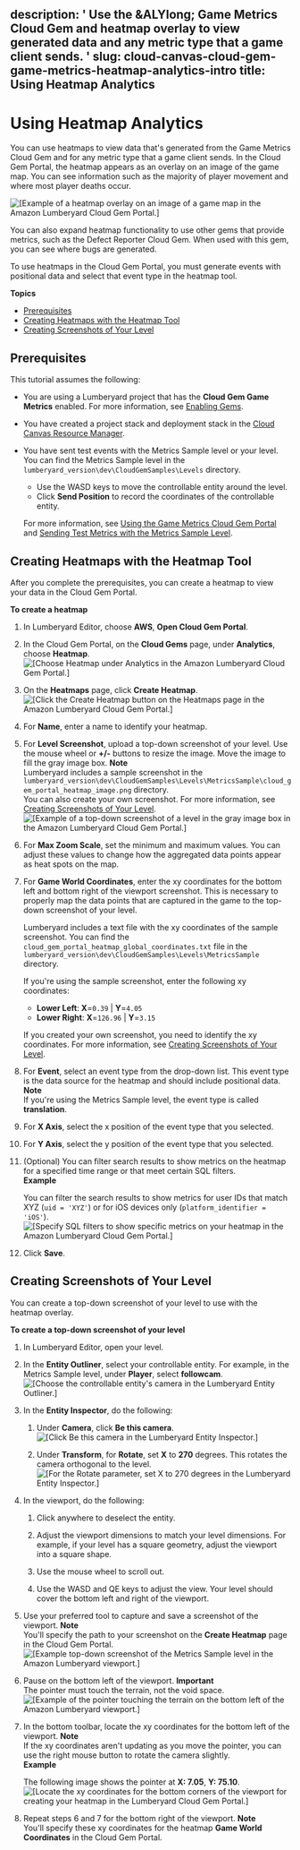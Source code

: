 description: ' Use the &ALYlong; Game Metrics Cloud Gem and heatmap overlay to view
  generated data and any metric type that a game client sends. '
slug: cloud-canvas-cloud-gem-game-metrics-heatmap-analytics-intro
title: Using Heatmap Analytics
---
# Using Heatmap Analytics<a name="cloud-canvas-cloud-gem-game-metrics-heatmap-analytics-intro"></a>

You can use heatmaps to view data that's generated from the Game Metrics Cloud Gem and for any metric type that a game client sends\. In the Cloud Gem Portal, the heatmap appears as an overlay on an image of the game map\. You can see information such as the majority of player movement and where most player deaths occur\.

![\[Example of a heatmap overlay on an image of a game map in the Amazon Lumberyard Cloud Gem Portal.\]](/images/userguide/cloud_canvas/heatmap-analytics-cloud-gem-overview.png)

You can also expand heatmap functionality to use other gems that provide metrics, such as the Defect Reporter Cloud Gem\. When used with this gem, you can see where bugs are generated\.

To use heatmaps in the Cloud Gem Portal, you must generate events with positional data and select that event type in the heatmap tool\.

**Topics**
+ [Prerequisites](#cloud-gem-game-metrics-heatmap-analytics-prerequisites)
+ [Creating Heatmaps with the Heatmap Tool](#cloud-gem-game-metrics-creating-heatmaps-with-heatmap-tool)
+ [Creating Screenshots of Your Level](#cloud-gem-game-metrics-heatmaps-creating-screenshots-of-game-level)

## Prerequisites<a name="cloud-gem-game-metrics-heatmap-analytics-prerequisites"></a>

This tutorial assumes the following:
+ You are using a Lumberyard project that has the **Cloud Gem Game Metrics** enabled\. For more information, see [Enabling Gems](gems-system-using-project-configurator.md)\.
+ You have created a project stack and deployment stack in the [Cloud Canvas Resource Manager](cloud-canvas-ui-rm-overview.md)\.
+ You have sent test events with the Metrics Sample level or your level\. You can find the Metrics Sample level in the `lumberyard_version\dev\CloudGemSamples\Levels` directory\.
  + Use the WASD keys to move the controllable entity around the level\.
  + Click **Send Position** to record the coordinates of the controllable entity\.

  For more information, see [Using the Game Metrics Cloud Gem Portal](using-the-cloud-gem-metrics-portal.md) and [Sending Test Metrics with the Metrics Sample Level](send-test-events-for-the-cloud-canvas-game-metrics-gem.md)\.

## Creating Heatmaps with the Heatmap Tool<a name="cloud-gem-game-metrics-creating-heatmaps-with-heatmap-tool"></a>

After you complete the prerequisites, you can create a heatmap to view your data in the Cloud Gem Portal\.

**To create a heatmap**

1. In Lumberyard Editor, choose **AWS**, **Open Cloud Gem Portal**\.

1. In the Cloud Gem Portal, on the **Cloud Gems** page, under **Analytics**, choose **Heatmap**\.  
![\[Choose Heatmap under Analytics in the Amazon Lumberyard Cloud Gem Portal.\]](/images/userguide/cloud_canvas/cloud-gem-portal-heatmap-option.png)

1. On the **Heatmaps** page, click **Create Heatmap**\.  
![\[Click the Create Heatmap button on the Heatmaps page in the Amazon Lumberyard Cloud Gem Portal.\]](/images/userguide/cloud_canvas/cloud-gem-portal-create-heatmap-button.png)

1. For **Name**, enter a name to identify your heatmap\.

1. For **Level Screenshot**, upload a top\-down screenshot of your level\. Use the mouse wheel or **\+/\-** buttons to resize the image\. Move the image to fill the gray image box\.
**Note**  
Lumberyard includes a sample screenshot in the `lumberyard_version\dev\CloudGemSamples\Levels\MetricsSample\cloud_gem_portal_heatmap_image.png` directory\.  
You can also create your own screenshot\. For more information, see [Creating Screenshots of Your Level](#cloud-gem-game-metrics-heatmaps-creating-screenshots-of-game-level)\.  
![\[Example of a top-down screenshot of a level in the gray image box in the Amazon Lumberyard Cloud Gem Portal.\]](/images/userguide/cloud_canvas/cloud-canvas-create-heatmap-resize-image.png)

1. For **Max Zoom Scale**, set the minimum and maximum values\. You can adjust these values to change how the aggregated data points appear as heat spots on the map\.

1. For **Game World Coordinates**, enter the xy coordinates for the bottom left and bottom right of the viewport screenshot\. This is necessary to properly map the data points that are captured in the game to the top\-down screenshot of your level\.

   Lumberyard includes a text file with the xy coordinates of the sample screenshot\. You can find the `cloud_gem_portal_heatmap_global_coordinates.txt` file in the `lumberyard_version\dev\CloudGemSamples\Levels\MetricsSample` directory\.

   If you're using the sample screenshot, enter the following xy coordinates:
   + **Lower Left**: **X**=`0.39` \| **Y**=`4.05`
   + **Lower Right**: **X**=`126.96` \| **Y**=`3.15`

   If you created your own screenshot, you need to identify the xy coordinates\. For more information, see [Creating Screenshots of Your Level](#cloud-gem-game-metrics-heatmaps-creating-screenshots-of-game-level)\.

1. For **Event**, select an event type from the drop\-down list\. This event type is the data source for the heatmap and should include positional data\.
**Note**  
If you're using the Metrics Sample level, the event type is called **translation**\.

1. For **X Axis**, select the x position of the event type that you selected\.

1. For **Y Axis**, select the y position of the event type that you selected\.

1. \(Optional\) You can filter search results to show metrics on the heatmap for a specified time range or that meet certain SQL filters\.  
**Example**  

   You can filter the search results to show metrics for user IDs that match XYZ \(`uid = 'XYZ'`\) or for iOS devices only \(`platform_identifier = 'iOS'`\)\.  
![\[Specify SQL filters to show specific metrics on your heatmap in the Amazon Lumberyard Cloud Gem Portal.\]](/images/userguide/cloud_canvas/cloud-canvas-heatmap-metrics-custom-filter.png)

1. Click **Save**\.

## Creating Screenshots of Your Level<a name="cloud-gem-game-metrics-heatmaps-creating-screenshots-of-game-level"></a>

You can create a top\-down screenshot of your level to use with the heatmap overlay\.

**To create a top\-down screenshot of your level**

1. In Lumberyard Editor, open your level\.

1. In the **Entity Outliner**, select your controllable entity\. For example, in the Metrics Sample level, under **Player**, select **followcam**\.  
![\[Choose the controllable entity's camera in the Lumberyard Entity Outliner.\]](/images/userguide/cloud_canvas/cloud-canvas-metrics-sample-level-player-followcam.png)

1. In the **Entity Inspector**, do the following:

   1. Under **Camera**, click **Be this camera**\.  
![\[Click Be this camera in the Lumberyard Entity Inspector.\]](/images/userguide/cloud_canvas/cloud-canvas-metrics-sample-level-followcam-be-this-camera.png)

   1. Under **Transform**, for **Rotate**, set **X** to **270** degrees\. This rotates the camera orthogonal to the level\.  
![\[For the Rotate parameter, set X to 270 degrees in the Lumberyard Entity Inspector.\]](/images/userguide/cloud_canvas/cloud-canvas-metrics-sample-level-followcam-rotate.png)

1. In the viewport, do the following:

   1. Click anywhere to deselect the entity\.

   1. Adjust the viewport dimensions to match your level dimensions\. For example, if your level has a square geometry, adjust the viewport into a square shape\.

   1. Use the mouse wheel to scroll out\.

   1. Use the WASD and QE keys to adjust the view\. Your level should cover the bottom left and right of the viewport\.

1. Use your preferred tool to capture and save a screenshot of the viewport\.
**Note**  
You'll specify the path to your screenshot on the **Create Heatmap** page in the Cloud Gem Portal\.  
![\[Example top-down screenshot of the Metrics Sample level in the Amazon Lumberyard viewport.\]](/images/userguide/cloud_canvas/cloud-canvas-metrics-sample-level-followcam-viewport-screenshot.png)

1. Pause on the bottom left of the viewport\.
**Important**  
The pointer must touch the terrain, not the void space\.  
![\[Example of the pointer touching the terrain on the bottom left of the Amazon Lumberyard viewport.\]](/images/userguide/cloud_canvas/cloud-canvas-metrics-sample-level-pointer-bottom-left-viewport.png)

1. In the bottom toolbar, locate the xy coordinates for the bottom left of the viewport\.
**Note**  
If the xy coordinates aren't updating as you move the pointer, you can use the right mouse button to rotate the camera slightly\.  
**Example**  

   The following image shows the pointer at **X: 7\.05**, **Y: 75\.10**\.  
![\[Locate the xy coordinates for the bottom corners of the viewport for creating your heatmap in the Lumberyard Cloud Gem Portal.\]](/images/userguide/cloud_canvas/cloud-canvas-metrics-sample-level-pointer-xy-coordinates.png)

1. Repeat steps 6 and 7 for the bottom right of the viewport\.
**Note**  
You'll specify these xy coordinates for the heatmap **Game World Coordinates** in the Cloud Gem Portal\.